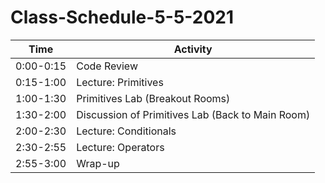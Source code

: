 # Class-Schedule-5-5-2021

|Time      | Activity |
|----------|-------------|
|0:00-0:15 | Code Review |
|0:15-1:00 | Lecture: Primitives |
|1:00-1:30 | Primitives Lab (Breakout Rooms) |
|1:30-2:00 | Discussion of Primitives Lab (Back to Main Room) |
|2:00-2:30 | Lecture: Conditionals |
|2:30-2:55 | Lecture: Operators |
|2:55-3:00 | Wrap-up |

